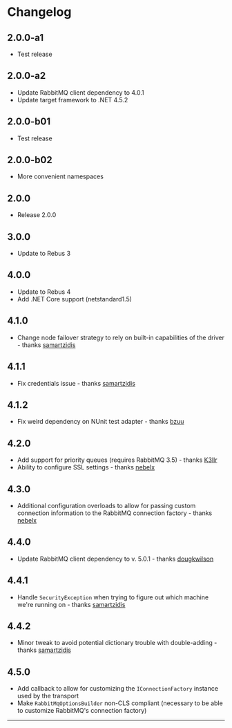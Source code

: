 # Changelog

## 2.0.0-a1

* Test release

## 2.0.0-a2

* Update RabbitMQ client dependency to 4.0.1
* Update target framework to .NET 4.5.2

## 2.0.0-b01

* Test release

## 2.0.0-b02

* More convenient namespaces

## 2.0.0

* Release 2.0.0

## 3.0.0

* Update to Rebus 3

## 4.0.0

* Update to Rebus 4
* Add .NET Core support (netstandard1.5)

## 4.1.0

* Change node failover strategy to rely on built-in capabilities of the driver - thanks [samartzidis]

## 4.1.1

* Fix credentials issue - thanks [samartzidis]

## 4.1.2

* Fix weird dependency on NUnit test adapter - thanks [bzuu]

## 4.2.0

* Add support for priority queues (requires RabbitMQ 3.5) - thanks [K3llr]
* Ability to configure SSL settings - thanks [nebelx]

## 4.3.0

* Additional configuration overloads to allow for passing custom connection information to the RabbitMQ connection factory - thanks [nebelx]

## 4.4.0

* Update RabbitMQ client dependency to v. 5.0.1 - thanks [dougkwilson]

## 4.4.1

* Handle `SecurityException` when trying to figure out which machine we're running on - thanks [samartzidis]

## 4.4.2

* Minor tweak to avoid potential dictionary trouble with double-adding - thanks [samartzidis]

## 4.5.0

* Add callback to allow for customizing the `IConnectionFactory` instance used by the transport
* Make `RabbitMqOptionsBuilder` non-CLS compliant (necessary to be able to customize RabbitMQ's connection factory)


---

[bzuu]: https://github.com/bzuu
[dougkwilson]: https://github.com/dougkwilson
[nebelx]: https://github.com/nebelx
[K3llr]: https://github.com/K3llr
[samartzidis]: https://github.com/samartzidis